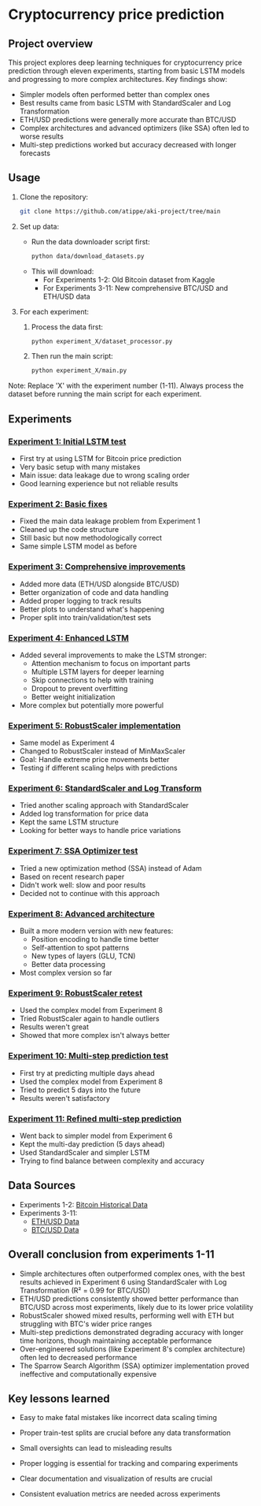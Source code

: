 # Cryptocurrency price prediction

## Project overview
This project explores deep learning techniques for cryptocurrency price prediction through eleven experiments, starting from basic LSTM models and progressing to more complex architectures. Key findings show:
- Simpler models often performed better than complex ones
- Best results came from basic LSTM with StandardScaler and Log Transformation
- ETH/USD predictions were generally more accurate than BTC/USD
- Complex architectures and advanced optimizers (like SSA) often led to worse results
- Multi-step predictions worked but accuracy decreased with longer forecasts

## Usage
1. Clone the repository:
   ```bash
   git clone https://github.com/atippe/aki-project/tree/main
   ```

2. Set up data:
   - Run the data downloader script first:
     ```bash
     python data/download_datasets.py
     ```
   - This will download:
     - For Experiments 1-2: Old Bitcoin dataset from Kaggle
     - For Experiments 3-11: New comprehensive BTC/USD and ETH/USD data

3. For each experiment:
   1. Process the data first:
      ```bash
      python experiment_X/dataset_processor.py
      ```
   2. Then run the main script:
      ```bash
      python experiment_X/main.py
      ```
   
Note: Replace 'X' with the experiment number (1-11). Always process the dataset before running the main script for each experiment.

## Experiments

### [Experiment 1: Initial LSTM test](experiments/experiment_1/README.md)
- First try at using LSTM for Bitcoin price prediction
- Very basic setup with many mistakes
- Main issue: data leakage due to wrong scaling order
- Good learning experience but not reliable results

### [Experiment 2: Basic fixes](experiments/experiment_2/README.md)
- Fixed the main data leakage problem from Experiment 1
- Cleaned up the code structure
- Still basic but now methodologically correct
- Same simple LSTM model as before

### [Experiment 3: Comprehensive improvements](experiments/experiment_3/README.md)
- Added more data (ETH/USD alongside BTC/USD)
- Better organization of code and data handling
- Added proper logging to track results
- Better plots to understand what's happening
- Proper split into train/validation/test sets

### [Experiment 4: Enhanced LSTM](experiments/experiment_4/README.md)
- Added several improvements to make the LSTM stronger:
  - Attention mechanism to focus on important parts
  - Multiple LSTM layers for deeper learning
  - Skip connections to help with training
  - Dropout to prevent overfitting
  - Better weight initialization
- More complex but potentially more powerful

### [Experiment 5: RobustScaler implementation](experiments/experiment_5/README.md)
- Same model as Experiment 4
- Changed to RobustScaler instead of MinMaxScaler
- Goal: Handle extreme price movements better
- Testing if different scaling helps with predictions

### [Experiment 6: StandardScaler and Log Transform](experiments/experiment_6/README.md)
- Tried another scaling approach with StandardScaler
- Added log transformation for price data
- Kept the same LSTM structure
- Looking for better ways to handle price variations

### [Experiment 7: SSA Optimizer test](experiments/experiment_7/README.md)
- Tried a new optimization method (SSA) instead of Adam
- Based on recent research paper
- Didn't work well: slow and poor results
- Decided not to continue with this approach

### [Experiment 8: Advanced architecture](experiments/experiment_8/README.md)
- Built a more modern version with new features:
  - Position encoding to handle time better
  - Self-attention to spot patterns
  - New types of layers (GLU, TCN)
  - Better data processing
- Most complex version so far

### [Experiment 9: RobustScaler retest](experiments/experiment_9/README.md)
- Used the complex model from Experiment 8
- Tried RobustScaler again to handle outliers
- Results weren't great
- Showed that more complex isn't always better

### [Experiment 10: Multi-step prediction test](experiments/experiment_10/README.md)
- First try at predicting multiple days ahead
- Used the complex model from Experiment 8
- Tried to predict 5 days into the future
- Results weren't satisfactory

### [Experiment 11: Refined multi-step prediction](experiments/experiment_11/README.md)
- Went back to simpler model from Experiment 6
- Kept the multi-day prediction (5 days ahead)
- Used StandardScaler and simpler LSTM
- Trying to find balance between complexity and accuracy

## Data Sources
- Experiments 1-2: [Bitcoin Historical Data](https://www.kaggle.com/datasets/mczielinski/bitcoin-historical-data)
- Experiments 3-11: 
  - [ETH/USD Data](https://www.kaggle.com/datasets/imranbukhari/comprehensive-ethusd-1m-data)
  - [BTC/USD Data](https://www.kaggle.com/datasets/imranbukhari/comprehensive-btcusd-1m-data)

## Overall conclusion from experiments 1-11

- Simple architectures often outperformed complex ones, with the best results achieved in Experiment 6 using StandardScaler with Log Transformation (R² = 0.99 for BTC/USD)
- ETH/USD predictions consistently showed better performance than BTC/USD across most experiments, likely due to its lower price volatility
- RobustScaler showed mixed results, performing well with ETH but struggling with BTC's wider price ranges
- Multi-step predictions demonstrated degrading accuracy with longer time horizons, though maintaining acceptable performance
- Over-engineered solutions (like Experiment 8's complex architecture) often led to decreased performance
- The Sparrow Search Algorithm (SSA) optimizer implementation proved ineffective and computationally expensive

## Key lessons learned

- Easy to make fatal mistakes like incorrect data scaling timing
- Proper train-test splits are crucial before any data transformation
- Small oversights can lead to misleading results

- Proper logging is essential for tracking and comparing experiments
- Clear documentation and visualization of results are crucial
- Consistent evaluation metrics are needed across experiments

